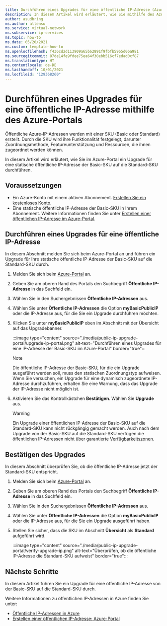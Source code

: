 ```yaml
---
title: Durchführen eines Upgrades für eine öffentliche IP-Adresse (Azure-Portal)
description: In diesem Artikel wird erläutert, wie Sie mithilfe des Azure-Portals ein Upgrade für eine öffentliche IP-Adresse der Basic-SKU durchführen.
author: asudbring
ms.author: allensu
ms.service: virtual-network
ms.subservice: ip-services
ms.topic: how-to
ms.date: 05/20/2021
ms.custom: template-how-to
ms.openlocfilehash: f436cd2d113909a65b62891f9fbfb5965d06a981
ms.sourcegitcommit: 87de14fe9fdee75ea64f30ebb516cf7edad0cf87
ms.translationtype: HT
ms.contentlocale: de-DE
ms.lasthandoff: 10/01/2021
ms.locfileid: "129368260"
---
```

# <a name="upgrade-a-public-ip-address-using-the-azure-portal"></a>Durchführen eines Upgrades für eine öffentliche IP-Adresse mithilfe des Azure-Portals

Öffentliche Azure-IP-Adressen werden mit einer SKU (Basic oder Standard) erstellt. Durch die SKU wird ihre Funktionalität festgelegt, darunter Zuordnungsmethode, Featureunterstützung und Ressourcen, die ihnen zugeordnet werden können. 

In diesem Artikel wird erläutert, wie Sie im Azure-Portal ein Upgrade für eine statische öffentliche IP-Adresse der Basic-SKU auf die Standard-SKU durchführen.

## <a name="prerequisites"></a>Voraussetzungen

* Ein Azure-Konto mit einem aktiven Abonnement. [Erstellen Sie ein kostenloses Konto.](https://azure.microsoft.com/free/?ref=microsoft.com&utm_source=microsoft.com&utm_medium=docs&utm_campaign=visualstudio)
* Eine statische öffentliche IP-Adresse der Basic-SKU in Ihrem Abonnement. Weitere Informationen finden Sie unter [Erstellen einer öffentlichen IP-Adresse im Azure-Portal](../../virtual-network/create-public-ip-portal.md#create-a-basic-sku-public-ip-address).

## <a name="upgrade-public-ip-address"></a>Durchführen eines Upgrades für eine öffentliche IP-Adresse

In diesem Abschnitt melden Sie sich beim Azure-Portal an und führen ein Upgrade für Ihre statische öffentliche IP-Adresse der Basic-SKU auf die Standard-SKU durch.

1. Melden Sie sich beim [Azure-Portal](https://portal.azure.com) an.

2. Geben Sie am oberen Rand des Portals den Suchbegriff **Öffentliche IP-Adresse** in das Suchfeld ein.

3. Wählen Sie in den Suchergebnissen **Öffentliche IP-Adressen** aus.

4. Wählen Sie unter **Öffentliche IP-Adressen** die Option **myBasicPublicIP** oder die IP-Adresse aus, für die Sie ein Upgrade durchführen möchten.

5. Klicken Sie unter **myBasicPublicIP** oben im Abschnitt mit der Übersicht auf das Upgradebanner.

    :::image type="content" source="./media/public-ip-upgrade-portal/upgrade-ip-portal.png" alt-text="Durchführen eines Upgrades für eine IP-Adresse der Basic-SKU im Azure-Portal" border="true":::

    > [!NOTE]
    > Die öffentliche IP-Adresse der Basic-SKU, für die ein Upgrade ausgeführt werden soll, muss den statischen Zuordnungstyp aufweisen. Wenn Sie versuchen, ein Upgrade für eine dynamisch zugeordnete IP-Adresse durchzuführen, erhalten Sie eine Warnung, dass das Upgrade der IP-Adresse nicht möglich ist.

6.  Aktivieren Sie das Kontrollkästchen **Bestätigen**. Wählen Sie **Upgrade** aus.

    > [!WARNING]
    > Ein Upgrade einer öffentlichen IP-Adresse der Basic-SKU auf die Standard-SKU kann nicht rückgängig gemacht werden. Auch nach dem Upgrade von der Basic-SKU auf die Standard-SKU verfügen die öffentlichen IP-Adressen nicht über garantierte [Verfügbarkeitszonen](../../availability-zones/az-overview.md?toc=%2fazure%2fvirtual-network%2ftoc.json#availability-zones).

## <a name="verify-upgrade"></a>Bestätigen des Upgrades

In diesem Abschnitt überprüfen Sie, ob die öffentliche IP-Adresse jetzt der Standard-SKU entspricht.

1. Melden Sie sich beim [Azure-Portal](https://portal.azure.com) an.

2. Geben Sie am oberen Rand des Portals den Suchbegriff **Öffentliche IP-Adresse** in das Suchfeld ein.

3. Wählen Sie in den Suchergebnissen **Öffentliche IP-Adressen** aus.

4. Wählen Sie unter **Öffentliche IP-Adressen** die Option **myBasicPublicIP** oder die IP-Adresse aus, für die Sie ein Upgrade ausgeführt haben.

5. Stellen Sie sicher, dass die SKU im Abschnitt **Übersicht** als **Standard** aufgeführt wird.

    :::image type="content" source="./media/public-ip-upgrade-portal/verify-upgrade-ip.png" alt-text="Überprüfen, ob die öffentliche IP-Adresse die Standard-SKU aufweist" border="true":::

## <a name="next-steps"></a>Nächste Schritte

In diesem Artikel führen Sie ein Upgrade für eine öffentliche IP-Adresse von der Basic-SKU auf die Standard-SKU durch.

Weitere Informationen zu öffentlichen IP-Adressen in Azure finden Sie unter:

- [Öffentliche IP-Adressen in Azure](public-ip-addresses.md)
- [Erstellen einer öffentlichen IP-Adresse: Azure-Portal](../../virtual-network/create-public-ip-portal.md)

